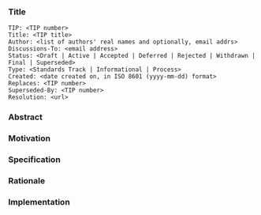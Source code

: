 ### Title

    TIP: <TIP number>
    Title: <TIP title>
    Author: <list of authors' real names and optionally, email addrs>
    Discussions-To: <email address>
    Status: <Draft | Active | Accepted | Deferred | Rejected | Withdrawn | Final | Superseded>
    Type: <Standards Track | Informational | Process>
    Created: <date created on, in ISO 8601 (yyyy-mm-dd) format>
    Replaces: <TIP number>
    Superseded-By: <TIP number>
    Resolution: <url>

### Abstract

### Motivation

### Specification

### Rationale

### Implementation

